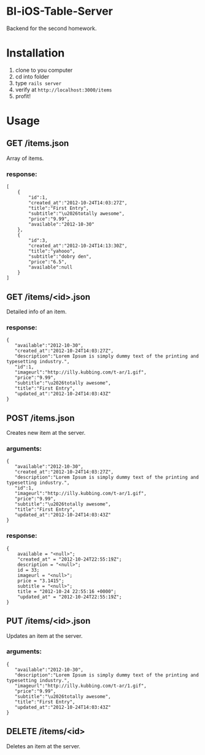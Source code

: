 # BI-iOS-Table-Server

Backend for the second homework.

# Installation

1. clone to you computer
2. cd into folder
3. type `rails server`
4. verify at `http://localhost:3000/items`
5. profit!

# Usage

## GET /items.json

Array of items.

### response:

	[
   		{
      		"id":1,
      		"created_at":"2012-10-24T14:03:27Z",
      		"title":"First Entry",
      		"subtitle":"\u2026totally awesome",
      		"price":"9.99",
      		"available":"2012-10-30"
   		},
   		{
      		"id":3,
      		"created_at":"2012-10-24T14:13:30Z",
      		"title":"yahooo",
      		"subtitle":"dobry den",
      		"price":"6.5",
      		"available":null
   		}
   	]
	
## GET /items/\<id\>.json

Detailed info of an item.

### response:

	{
	   "available":"2012-10-30",
	   "created_at":"2012-10-24T14:03:27Z",
	   "description":"Lorem Ipsum is simply dummy text of the printing and typesetting industry.",
	   "id":1,
	   "imageurl":"http://illy.kubbing.com/t-ar/1.gif",
	   "price":"9.99",
	   "subtitle":"\u2026totally awesome",
	   "title":"First Entry",
	   "updated_at":"2012-10-24T14:03:43Z"
	}
	
## POST /items.json

Creates new item at the server.

### arguments:

	{
	   "available":"2012-10-30",
	   "created_at":"2012-10-24T14:03:27Z",
	   "description":"Lorem Ipsum is simply dummy text of the printing and typesetting industry.",
	   "id":1,
	   "imageurl":"http://illy.kubbing.com/t-ar/1.gif",
	   "price":"9.99",
	   "subtitle":"\u2026totally awesome",
	   "title":"First Entry",
	   "updated_at":"2012-10-24T14:03:43Z"
	}
	
### response:

	{
	    available = "<null>";
	    "created_at" = "2012-10-24T22:55:19Z";
	    description = "<null>";
	    id = 33;
	    imageurl = "<null>";
	    price = "3.1415";
	    subtitle = "<null>";
	    title = "2012-10-24 22:55:16 +0000";
	    "updated_at" = "2012-10-24T22:55:19Z";
	}

	
## PUT /items/\<id\>.json

Updates an item at the server.

### arguments:

	{
	   "available":"2012-10-30",
	   "description":"Lorem Ipsum is simply dummy text of the printing and typesetting industry.",
	   "imageurl":"http://illy.kubbing.com/t-ar/1.gif",
	   "price":"9.99",
	   "subtitle":"\u2026totally awesome",
	   "title":"First Entry",
	   "updated_at":"2012-10-24T14:03:43Z"
	}
	
## DELETE /items/\<id\>

Deletes an item at the server.